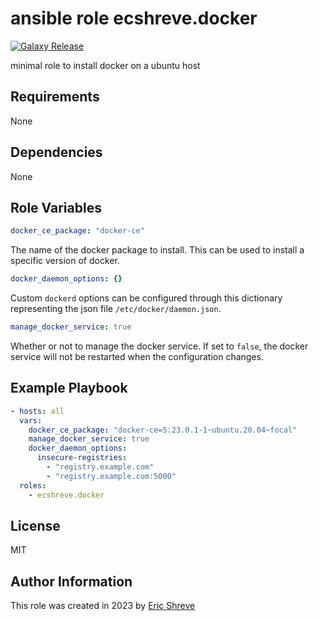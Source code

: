 ansible role ecshreve.docker
=========

[![Galaxy Release](https://github.com/ecshreve/ansible-role-docker/actions/workflows/galaxy-release.yml/badge.svg)](https://github.com/ecshreve/ansible-role-docker/actions/workflows/galaxy-release.yml)

minimal role to install docker on a ubuntu host

Requirements
------------

None

Dependencies
------------

None

Role Variables
--------------

```yaml 
docker_ce_package: "docker-ce"
```
The name of the docker package to install. This can be used to install a specific version of docker.


```yaml
docker_daemon_options: {}
```
Custom `dockerd` options can be configured through this dictionary representing the json file `/etc/docker/daemon.json`.

```yaml
manage_docker_service: true
```
Whether or not to manage the docker service. If set to `false`, the docker service will not be restarted when the configuration changes.


Example Playbook
----------------

```yaml
- hosts: all
  vars:
    docker_ce_package: "docker-ce=5:23.0.1-1~ubuntu.20.04~focal"
    manage_docker_service: true
    docker_daemon_options:
      insecure-registries:
        - "registry.example.com"
        - "registry.example.com:5000"
  roles:
    - ecshreve.docker
```

License
-------

MIT

Author Information
------------------

This role was created in 2023 by [Eric Shreve](github.com/eshreve)
